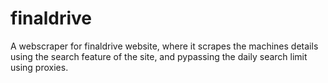 # finaldrive
A webscraper for finaldrive website, where it scrapes the machines details using the search feature of the site, and pypassing the daily search limit using proxies.
